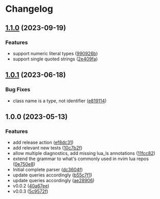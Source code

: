 # Changelog

## [1.1.0](https://github.com/amaanq/tree-sitter-luadoc/compare/v1.0.1...v1.1.0) (2023-09-19)


### Features

* support numeric literal types ([990926b](https://github.com/amaanq/tree-sitter-luadoc/commit/990926b13488a4bc0fc0804fc0f8400b5b0a1fb4))
* support single quoted strings ([2e409fa](https://github.com/amaanq/tree-sitter-luadoc/commit/2e409faaae98b9093ed77c43e13a47d66d4f1526))

## [1.0.1](https://github.com/amaanq/tree-sitter-luadoc/compare/v1.0.0...v1.0.1) (2023-06-18)


### Bug Fixes

* class name is a type, not identifier ([e819114](https://github.com/amaanq/tree-sitter-luadoc/commit/e81911491b590fbd3c3a4fd22548196b47391c0d))

## 1.0.0 (2023-05-13)


### Features

* add release action ([ef8dc31](https://github.com/amaanq/tree-sitter-luadoc/commit/ef8dc31764d9d9a79b32173b1e888a012dfd6078))
* add relevant new tests ([10c7b2f](https://github.com/amaanq/tree-sitter-luadoc/commit/10c7b2f88742e3c56cc165791c742f0cd51ee46e))
* allow multiple diagnostics, add missing lua_ls annotations ([11fcc82](https://github.com/amaanq/tree-sitter-luadoc/commit/11fcc82c19eb4bdf54daaf9d3e5d604c08d29096))
* extend the grammar to what's commonly used in nvim lua repos ([0e750e8](https://github.com/amaanq/tree-sitter-luadoc/commit/0e750e84c3ed20fa8782559894086f613c8abb90))
* Initial complete parser ([dc3604f](https://github.com/amaanq/tree-sitter-luadoc/commit/dc3604fbfef515ad29f961303732d9914fb86ccf))
* update queries accordingly ([b55c7f1](https://github.com/amaanq/tree-sitter-luadoc/commit/b55c7f14a3b86057481261998f2ac5e201ecfd27))
* update queries accordingly ([ae28906](https://github.com/amaanq/tree-sitter-luadoc/commit/ae28906932d20af4c921140713985ee9a409780c))
* v0.0.2 ([40a67ee](https://github.com/amaanq/tree-sitter-luadoc/commit/40a67ee798eb3c989fffde0277ff6de740ebaf34))
* v0.0.3 ([5c9572f](https://github.com/amaanq/tree-sitter-luadoc/commit/5c9572faf56d1fa0f7e0740c94de1c4f67c6af5e))
